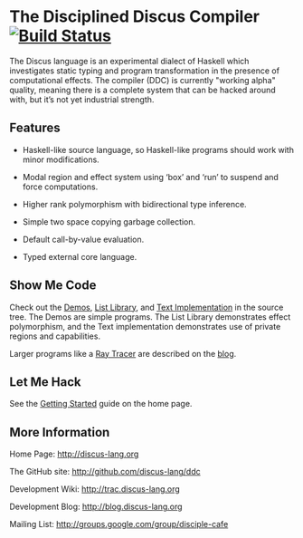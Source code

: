 # The Disciplined Discus Compiler [![Build Status](https://travis-ci.org/DDCSF/ddc.svg?branch=master)](https://travis-ci.org/DDCSF/ddc)

The Discus language is an experimental dialect of Haskell which investigates
static typing and program transformation in the presence of computational effects.
The compiler (DDC) is currently "working alpha" quality, meaning there is a
complete system that can be hacked around with, but it’s not yet industrial strength.


## Features

* Haskell-like source language, so Haskell-like programs should work with minor modifications.

* Modal region and effect system using ‘box’ and ‘run’ to suspend and force computations.

* Higher rank polymorphism with bidirectional type inference.

* Simple two space copying garbage collection.

* Default call-by-value evaluation.

* Typed external core language.


## Show Me Code

Check out the
[Demos](https://github.com/discus-lang/ddc/tree/master/test/ddc-demo/source/tetra),
[List Library](https://github.com/discus-lang/ddc/blob/master/src/s2/base/Data/List.ds), and
[Text Implementation](https://github.com/discus-lang/ddc/blob/master/src/s2/base/Data/Text/Base.ds)
in the source tree. The Demos are simple programs. The List Library demonstrates effect polymorphism, and the Text
implementation demonstrates use of private regions and capabilities.

Larger programs like a [Ray Tracer](http://disciple-devel.blogspot.com.au/2017/07/ray-tracer-demo.html)
are described on the [blog](http://disciple-devel.blogspot.com.au/).


## Let Me Hack

See the [Getting Started](http://discus-lang.org/section/01-GettingStarted.html) guide
on the home page.


## More Information

Home Page:              http://discus-lang.org

The GitHub site:        http://github.com/discus-lang/ddc

Development Wiki:       http://trac.discus-lang.org

Development Blog:       http://blog.discus-lang.org

Mailing List:           http://groups.google.com/group/disciple-cafe
